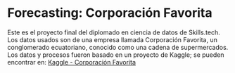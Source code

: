 # Forecasting: Corporación Favorita

Este es el proyecto final del diplomado en ciencia de datos de Skills.tech. Los datos usados son de una empresa llamada Corporación Favorita, un conglomerado ecuatoriano, conocido como una cadena de supermercados. Los datos y procesos fueron basado en un proyecto de Kaggle; se pueden encontrar en: [Kaggle - Corporación Favorita](https://www.kaggle.com/code/ekrembayar/store-sales-ts-forecasting-a-comprehensive-guide/notebook)
